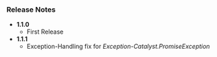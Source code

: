 ### Release Notes

+ **1.1.0**
  + First Release
+ **1.1.1**
  + Exception-Handling fix for *Exception-Catalyst.PromiseException*

